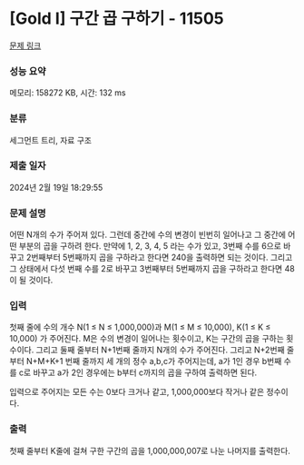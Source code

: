 # [Gold I] 구간 곱 구하기 - 11505 

[문제 링크](https://www.acmicpc.net/problem/11505) 

### 성능 요약

메모리: 158272 KB, 시간: 132 ms

### 분류

세그먼트 트리, 자료 구조

### 제출 일자

2024년 2월 19일 18:29:55

### 문제 설명

<p>어떤 N개의 수가 주어져 있다. 그런데 중간에 수의 변경이 빈번히 일어나고 그 중간에 어떤 부분의 곱을 구하려 한다. 만약에 1, 2, 3, 4, 5 라는 수가 있고, 3번째 수를 6으로 바꾸고 2번째부터 5번째까지 곱을 구하라고 한다면 240을 출력하면 되는 것이다. 그리고 그 상태에서 다섯 번째 수를 2로 바꾸고 3번째부터 5번째까지 곱을 구하라고 한다면 48이 될 것이다.</p>

### 입력 

 <p>첫째 줄에 수의 개수 N(1 ≤ N ≤ 1,000,000)과 M(1 ≤ M ≤ 10,000), K(1 ≤ K ≤ 10,000) 가 주어진다. M은 수의 변경이 일어나는 횟수이고, K는 구간의 곱을 구하는 횟수이다. 그리고 둘째 줄부터 N+1번째 줄까지 N개의 수가 주어진다. 그리고 N+2번째 줄부터 N+M+K+1 번째 줄까지 세 개의 정수 a,b,c가 주어지는데, a가 1인 경우 b번째 수를 c로 바꾸고 a가 2인 경우에는 b부터 c까지의 곱을 구하여 출력하면 된다.</p>

<p>입력으로 주어지는 모든 수는 0보다 크거나 같고, 1,000,000보다 작거나 같은 정수이다.</p>

### 출력 

 <p>첫째 줄부터 K줄에 걸쳐 구한 구간의 곱을 1,000,000,007로 나눈 나머지를 출력한다.</p>

